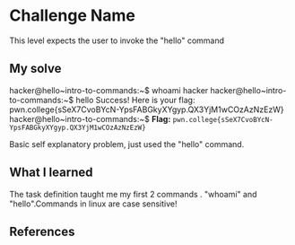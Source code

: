 # Challenge Name
This level expects the user to invoke the "hello" command
## My solve
hacker@hello~intro-to-commands:~$ whoami
hacker
hacker@hello~intro-to-commands:~$ hello
Success! Here is your flag:
pwn.college{sSeX7CvoBYcN-YpsFABGkyXYgyp.QX3YjM1wCOzAzNzEzW}
hacker@hello~intro-to-commands:~$ 
**Flag:** `pwn.college{sSeX7CvoBYcN-YpsFABGkyXYgyp.QX3YjM1wCOzAzNzEzW}`

Basic self explanatory problem, just used the "hello" command.

## What I learned
The task definition taught me my first 2 commands . "whoami" and "hello".Commands in linux are case sensitive!

## References 
